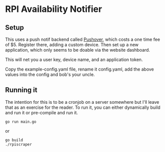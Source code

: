 # RPI Availability Notifier

## Setup

This uses a push notif backend called [Pushover](https://pushover.net/), which costs a one time fee of $5. 
Register there, adding a custom device. Then set up a new application, which only seems to be doable via the website dashboard.

This will net you a user key, device name, and an application token.

Copy the example-config.yaml file, rename it config.yaml, add the above values into the config and bob's your uncle.

## Running it

The intention for this is to be a cronjob on a server somewhere but I'll leave that as an exercise for the reader. 
To run it, you can either dynamically build and run it or pre-compile and run it.

    go run main.go

or 
    
    go build
    ./rpiscraper